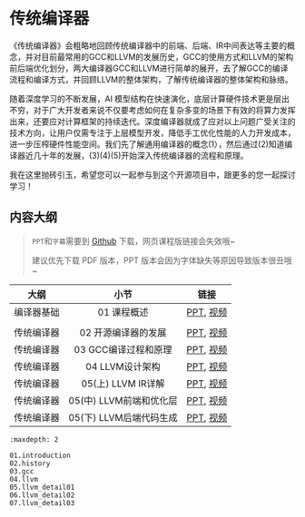 <!--Copyright © ZOMI 适用于[License](https://github.com/chenzomi12/DeepLearningSystem)版权许可-->

# 传统编译器

《传统编译器》会粗略地回顾传统编译器中的前端、后端、IR中间表达等主要的概念，并对目前最常用的GCC和LLVM的发展历史，GCC的使用方式和LLVM的架构前后端优化划分，两大编译器GCC和LLVM进行简单的展开，去了解GCC的编译流程和编译方式，并回顾LLVM的整体架构，了解传统编译器的整体架构和脉络。

随着深度学习的不断发展，AI 模型结构在快速演化，底层计算硬件技术更是层出不穷，对于广大开发者来说不仅要考虑如何在复杂多变的场景下有效的将算力发挥出来，还要应对计算框架的持续迭代。深度编译器就成了应对以上问题广受关注的技术方向，让用户仅需专注于上层模型开发，降低手工优化性能的人力开发成本，进一步压榨硬件性能空间。我们先了解通用编译器的概念(1），然后通过(2)知道编译器近几十年的发展，(3)(4)(5)开始深入传统编译器的流程和原理。

我在这里抛砖引玉，希望您可以一起参与到这个开源项目中，跟更多的您一起探讨学习！

## 内容大纲

> `PPT`和`字幕`需要到 [Github](https://github.com/chenzomi12/DeepLearningSystem) 下载，网页课程版链接会失效哦~
>
> 建议优先下载 PDF 版本，PPT 版本会因为字体缺失等原因导致版本很丑哦~

| 大纲 | 小节 | 链接|
|:--:|:--:|:--:|
| 编译器基础 | 01 课程概述| [PPT](./01.introduction.pdf), [视频](https://www.bilibili.com/video/BV1D84y1y73v/) |
| | |
| 传统编译器 | 02 开源编译器的发展| [PPT](./02.history.pdf), [视频](https://www.bilibili.com/video/BV1sM411C7Vr/) |
| 传统编译器 | 03 GCC编译过程和原理| [PPT](./03.gcc.pdf), [视频](https://www.bilibili.com/video/BV1LR4y1f7et/) |
| 传统编译器 | 04 LLVM设计架构| [PPT](./04.llvm.pdf), [视频](https://www.bilibili.com/video/BV1CG4y1V7Dn/) |
| 传统编译器 | 05(上) LLVM IR详解| [PPT](./05.llvm_detail01.pdf), [视频](https://www.bilibili.com/video/BV1LR4y1f7et/) |
| 传统编译器 | 05(中) LLVM前端和优化层 | [PPT](./06.llvm_detail02.pdf), [视频](https://www.bilibili.com/video/BV1vd4y1t7vS) |
| 传统编译器 | 05(下) LLVM后端代码生成 | [PPT](./07.llvm_detail03.pdf), [视频](https://www.bilibili.com/video/BV1cd4y1b7ho) |

```toc
:maxdepth: 2

01.introduction
02.history
03.gcc
04.llvm
05.llvm_detail01
06.llvm_detail02
07.llvm_detail03
```
